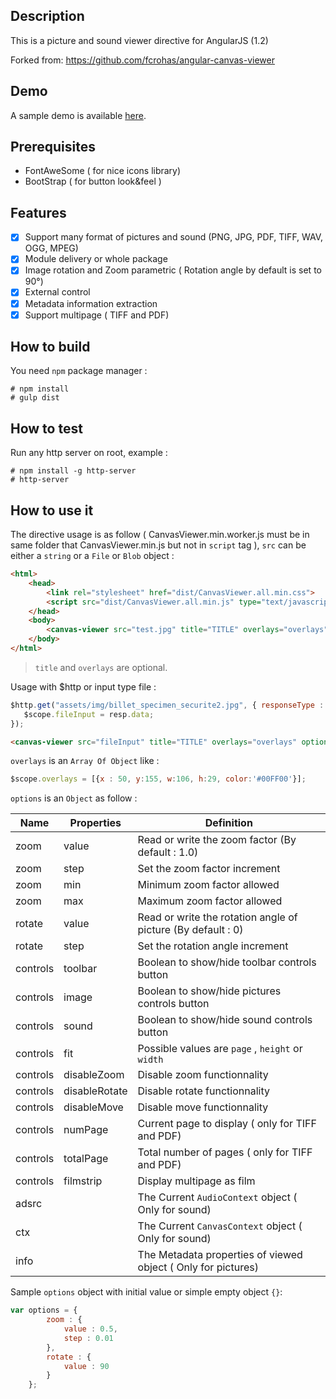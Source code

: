 ## Description

This is a picture and sound viewer directive for AngularJS (1.2)

Forked from:
https://github.com/fcrohas/angular-canvas-viewer

## Demo

A sample demo is available [here](http://fcrohas.github.io/angular-canvas-viewer).

## Prerequisites

* FontAweSome ( for nice icons library)
* BootStrap ( for button look&feel )

## Features

- [x]	Support many format of pictures and sound (PNG, JPG, PDF, TIFF, WAV, OGG, MPEG)
- [x]	Module delivery or whole package
- [x]	Image rotation and Zoom parametric ( Rotation angle by default is set to 90°)
- [x]	External control
- [x]	Metadata information extraction
- [x]	Support multipage ( TIFF and PDF)

## How to build

You need  `npm` package manager :

    # npm install
    # gulp dist

## How to test

Run any http server on root, example :

    # npm install -g http-server
    # http-server

## How to use it

 The directive usage is as follow ( CanvasViewer.min.worker.js must be in same folder that CanvasViewer.min.js but not in `script` tag ), `src` can be either a `string` or a `File` or `Blob` object :

```html
<html>
	<head>
		<link rel="stylesheet" href="dist/CanvasViewer.all.min.css">
		<script src="dist/CanvasViewer.all.min.js" type="text/javascript" charset="utf-8"></script>	
	</head>
	<body>
		<canvas-viewer src="test.jpg" title="TITLE" overlays="overlays" options="options"></canvas-viewer>
	</body>
</html>
```
> `title` and `overlays` are optional.

Usage with $http or input type file :

```javascript
$http.get("assets/img/billet_specimen_securite2.jpg", { responseType : 'blob'}).then(function(resp) {
   $scope.fileInput = resp.data;
});
```

```html
<canvas-viewer src="fileInput" title="TITLE" overlays="overlays" options="options"></canvas-viewer>
```

`overlays` is an `Array Of Object`  like :

```javascript
$scope.overlays = [{x : 50, y:155, w:106, h:29, color:'#00FF00'}];
```

`options` is an `Object` as follow :

Name | Properties | Definition
---- | ---------- | ----------
zoom | value | Read or write the zoom factor (By default : 1.0)
zoom | step | Set the zoom factor increment
zoom | min | Minimum zoom factor allowed
zoom | max | Maximum zoom factor allowed
rotate | value | Read or write the rotation angle of picture (By default : 0)
rotate | step | Set the rotation angle increment
controls | toolbar | Boolean to show/hide toolbar controls button
controls | image | Boolean to show/hide pictures controls button
controls | sound | Boolean to show/hide sound controls button
controls | fit | Possible values are `page` , `height` or `width`
controls | disableZoom | Disable zoom functionnality
controls | disableRotate | Disable rotate functionnality
controls | disableMove | Disable move functionnality
controls | numPage | Current page to display ( only for TIFF and PDF)
controls | totalPage | Total number of pages ( only for TIFF and PDF)
controls | filmstrip | Display multipage as film
adsrc | | The Current `AudioContext` object ( Only for sound)
ctx | | The Current `CanvasContext` object ( Only for sound)
info | | The Metadata properties of viewed object ( Only for pictures)

Sample `options` object with initial value or simple empty object `{}`:

```javascript
var options = {
		zoom : {
			value : 0.5,
			step : 0.01
		},
		rotate : {
			value : 90
		}
	};
```
